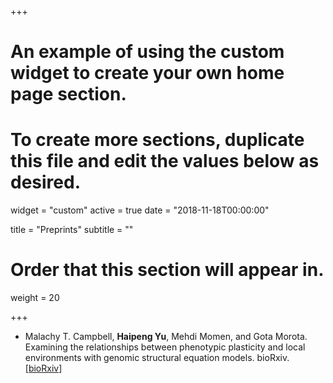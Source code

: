 +++
# An example of using the custom widget to create your own home page section.
# To create more sections, duplicate this file and edit the values below as desired.
widget = "custom"
active = true
date = "2018-11-18T00:00:00"

title = "Preprints"
subtitle = ""

# Order that this section will appear in.
weight = 20

+++

* Malachy T. Campbell, __Haipeng Yu__, Mehdi Momen, and Gota Morota. Examining the relationships between phenotypic plasticity and local environments with genomic structural equation models. bioRxiv.  \[[bioRxiv](https://www.biorxiv.org/content/10.1101/2019.12.11.873257v1)\] 
